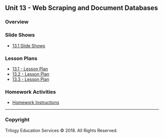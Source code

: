 ## Unit 13 - Web Scraping and Document Databases

### Overview

### Slide Shows

* [13.1 Slide Shows](1/MastersOfMongoDB.pptx)

### Lesson Plans

* [13.1 - Lesson Plan](1/LessonPlan.md)
* [13.2 - Lesson Plan](2/LessonPlan.md)
* [13.3 - Lesson Plan](3/LessonPlan.md)

### Homework Activities

* [Homework Instructions](../../02-Homework/13-Web-Scraping-and-Document-Databases/Instructions/README.md)

- - -

### Copyright

Trilogy Education Services © 2018. All Rights Reserved.
